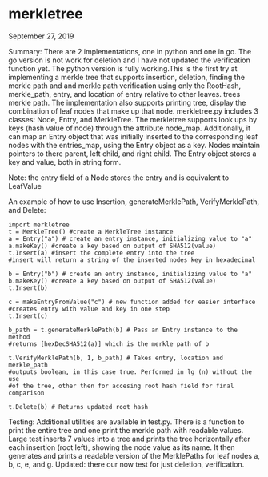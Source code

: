 # merkletree
September 27, 2019

Summary:
There are 2 implementations, one in python and one in go. The go version is not
work for deletion and I have not updated the verification function yet. The python
version is fully working.This is the first try at implementing a merkle tree
that supports insertion, deletion, finding
the merkle path and and merkle path verification using only the RootHash,
merkle_path, entry, and location of entry relative to other leaves.
trees merkle path. The implementation also supports printing tree, display the
combination of leaf nodes that make up that node. merkletree.py includes 3
classes: Node, Entry, and MerkleTree. The merkletree supports look ups by keys
(hash value of node) through the attribute node_map. Additionally, it can
map an Entry object that was initially inserted to the corresponding leaf nodes
with the entries_map, using the Entry object as a key. Nodes maintain pointers
to there parent, left child, and right child. The Entry object stores a key
and value, both in string form.

Note: the entry field of a Node stores the entry and is equivalent to LeafValue


An example of how to use Insertion, generateMerklePath, VerifyMerklePath, and Delete:


    import merkletree
    t = MerkleTree() #create a MerkleTree instance
    a = Entry("a") # create an entry instance, initializing value to "a"
    a.makeKey() #create a key based on output of SHA512(value)
    t.Insert(a) #insert the complete entry into the tree
    #insert will return a string of the inserted nodes key in hexadecimal

    b = Entry("b") # create an entry instance, initializing value to "a"
    b.makeKey() #create a key based on output of SHA512(value)
    t.Insert(b)

    c = makeEntryFromValue("c") # new function added for easier interface
    #creates entry with value and key in one step
    t.Insert(c)

    b_path = t.generateMerklePath(b) # Pass an Entry instance to the method
    #returns [hexDecSHA512(a)] which is the merkle path of b

    t.VerifyMerklePath(b, 1, b_path) # Takes entry, location and merkle_path
    #outputs boolean, in this case true. Performed in lg (n) without the use
    #of the tree, other then for accesing root hash field for final comparison
    
    t.Delete(b) # Returns updated root hash

Testing:
Additional utilities are available in test.py. There is a function to print the
entire tree and one print the merkle path with readable values. Large test
inserts 7 values into a tree and prints the tree horizontally after each
insertion (root left), showing the node value as its name. It then generates
and prints a readable version of the MerklePaths for leaf nodes
a, b, c, e, and g. Updated: there our now test for just deletion, verification.
